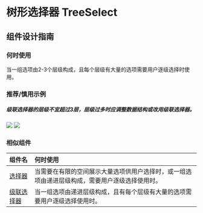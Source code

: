 # 树形选择器 TreeSelect

## 组件设计指南

### 何时使用

当一组选项由2-3个层级构成，且每个层级有大量的选项需要用户逐级选择时使用。


### 推荐/慎用示例

##### 级联选择器的层级不宜超过3层，层级过多时应调整数据结构或改用级联选择器。

<div class="legend">
  <div class="item">
    <img src="https://oteam-tdesign-1258344706.cos.ap-guangzhou.myqcloud.com/site/design/mobile-guide/TreeSelect%201.png" />
    <img class="tag" src="https://oteam-tdesign-1258344706.cos.ap-guangzhou.myqcloud.com/site/doc/bad.png" />
  </div>
</div>



### 相似组件

| 组件名 | 何时使用                             |
| :----- | :----------------------------------- |
| [选择器](./picker) | 当需要在有限的空间展示大量选项供用户选择时，或一组选项由递进层级构成，需要用户逐级选择使用时。|
| [级联选择器](./cascader) |当一组选项由递进层级构成，且有每个层级有大量的选项需要用户逐级选择使用时。|
